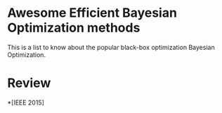 # Awesome Efficient Bayesian Optimization methods
This is a list to know about the popular black-box optimization Bayesian Optimization.
# Review
*[IEEE 2015] 
